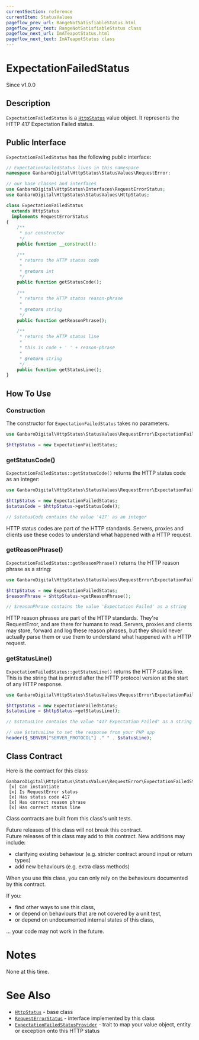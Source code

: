 ```yaml
---
currentSection: reference
currentItem: StatusValues
pageflow_prev_url: RangeNotSatisfiableStatus.html
pageflow_prev_text: RangeNotSatisfiableStatus class
pageflow_next_url: ImATeapotStatus.html
pageflow_next_text: ImATeapotStatus class
---
```


# ExpectationFailedStatus

<div class="callout info">
Since v1.0.0
</div>

## Description

`ExpectationFailedStatus` is a [`HttpStatus`](HttpStatus.html) value object. It represents the HTTP 417 Expectation Failed status.

## Public Interface

`ExpectationFailedStatus` has the following public interface:

```php
// ExpectationFailedStatus lives in this namespace
namespace GanbaroDigital\HttpStatus\StatusValues\RequestError;

// our base classes and interfaces
use GanbaroDigital\HttpStatus\Interfaces\RequestErrorStatus;
use GanbaroDigital\HttpStatus\StatusValues\HttpStatus;

class ExpectationFailedStatus
  extends HttpStatus
  implements RequestErrorStatus
{
    /**
     * our constructor
     */
    public function __construct();

    /**
     * returns the HTTP status code
     *
     * @return int
     */
    public function getStatusCode();

    /**
     * returns the HTTP status reason-phrase
     *
     * @return string
     */
    public function getReasonPhrase();

    /**
     * returns the HTTP status line
     *
     * this is code + ' ' + reason-phrase
     *
     * @return string
     */
    public function getStatusLine();
}
```

## How To Use

### Construction

The constructor for `ExpectationFailedStatus` takes no parameters.

```php
use GanbaroDigital\HttpStatus\StatusValues\RequestError\ExpectationFailedStatus;

$httpStatus = new ExpectationFailedStatus;
```

### getStatusCode()

`ExpectationFailedStatus::getStatusCode()` returns the HTTP status code as an integer:

```php
use GanbaroDigital\HttpStatus\StatusValues\RequestError\ExpectationFailedStatus;

$httpStatus = new ExpectationFailedStatus;
$statusCode = $httpStatus->getStatusCode();

// $statusCode contains the value '417' as an integer
```

HTTP status codes are part of the HTTP standards. Servers, proxies and clients use these codes to understand what happened with a HTTP request.

### getReasonPhrase()

`ExpectationFailedStatus::getReasonPhrase()` returns the HTTP reason phrase as a string:

```php
use GanbaroDigital\HttpStatus\StatusValues\RequestError\ExpectationFailedStatus;

$httpStatus = new ExpectationFailedStatus;
$reasonPhrase = $httpStatus->getReasonPhrase();

// $reasonPhrase contains the value 'Expectation Failed' as a string
```

HTTP reason phrases are part of the HTTP standards. They're RequestError, and are there for humans to read. Servers, proxies and clients may store, forward and log these reason phrases, but they should never actually parse them or use them to understand what happened with a HTTP request.

### getStatusLine()

`ExpectationFailedStatus::getStatusLine()` returns the HTTP status line. This is the string that is printed after the HTTP protocol version at the start of any HTTP response.

```php
use GanbaroDigital\HttpStatus\StatusValues\RequestError\ExpectationFailedStatus;

$httpStatus = new ExpectationFailedStatus;
$statusLine = $httpStatus->getStatusLine();

// $statusLine contains the value "417 Expectation Failed" as a string

// use $statusLine to set the response from your PHP app
header($_SERVER["SERVER_PROTOCOL"] ." " . $statusLine);
```

## Class Contract

Here is the contract for this class:

    GanbaroDigital\HttpStatus\StatusValues\RequestError\ExpectationFailedStatus
     [x] Can instantiate
     [x] Is RequestError status
     [x] Has status code 417
     [x] Has correct reason phrase
     [x] Has correct status line

Class contracts are built from this class's unit tests.

<div class="callout success">
Future releases of this class will not break this contract.
</div>

<div class="callout info" markdown="1">
Future releases of this class may add to this contract. New additions may include:

* clarifying existing behaviour (e.g. stricter contract around input or return types)
* add new behaviours (e.g. extra class methods)
</div>

<div class="callout warning" markdown="1">
When you use this class, you can only rely on the behaviours documented by this contract.

If you:

* find other ways to use this class,
* or depend on behaviours that are not covered by a unit test,
* or depend on undocumented internal states of this class,

... your code may not work in the future.
</div>

# Notes

None at this time.

# See Also

* [`HttpStatus`](HttpStatus.html) - base class
* [`RequestErrorStatus`](RequestErrorStatus.html) - interface implemented by this class
* [`ExpectationFailedStatusProvider`](../StatusProviders/ExpectationFailedStatusProvider.html) - trait to map your value object, entity or exception onto this HTTP status
